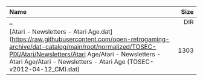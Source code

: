 |Name|Size|
|:---|---:|
|[..](../index.html)|DIR|
|[Atari - Newsletters - Atari Age.dat](https://raw.githubusercontent.com/open-retrogaming-archive/dat-catalog/main/root/normalized/TOSEC-PIX/Atari/Newsletters/Atari Age/Atari - Newsletters - Atari Age/Atari - Newsletters - Atari Age (TOSEC-v2012-04-12_CM).dat)|1303|
